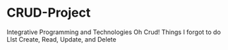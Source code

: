 # CRUD-Project
Integrative Programming and Technologies
Oh Crud!
Things I forgot to do LIst
Create, Read, Update, and Delete
